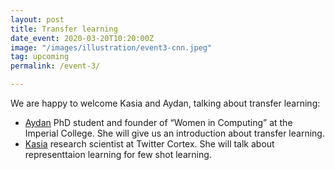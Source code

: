 ```yaml
---
layout: post
title: Transfer learning
date_event: 2020-03-20T10:20:00Z
image: "/images/illustration/event3-cnn.jpeg"
tag: upcoming
permalink: /event-3/

---
```



<!-- # CogSys Talks presents: Transfer learning -->

We are happy to welcome Kasia and Aydan, talking about transfer learning:

  - [Aydan]() PhD student and founder of “Women in Computing” at the Imperial College.
  She will give us an introduction about transfer learning.
  - [Kasia]() research scientist at Twitter Cortex. She will talk about representtaion learning for few shot learning.
